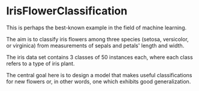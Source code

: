 # IrisFlowerClassification

This is perhaps the best-known example in the field of machine learning.

The aim is to classify iris flowers among three species (setosa, versicolor, or virginica) from measurements of sepals and petals' length and width.

The iris data set contains 3 classes of 50 instances each, where each class refers to a type of iris plant.

The central goal here is to design a model that makes useful classifications for new flowers or, in other words, one which exhibits good generalization.
